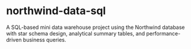 # northwind-data-sql
A SQL-based mini data warehouse project using the Northwind database with star schema design, analytical summary tables, and performance-driven business queries.
